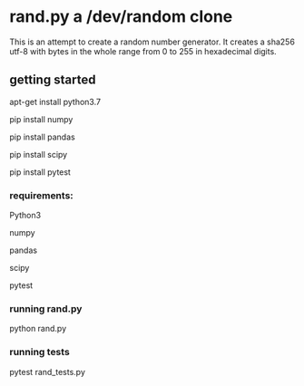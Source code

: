 
# rand.py a /dev/random clone

This is an attempt to create a random number generator.
It creates a sha256 utf-8 with bytes in the whole range
from 0 to 255 in hexadecimal digits.

## getting started

apt-get install python3.7

pip install numpy

pip install pandas

pip install scipy

pip install pytest

### requirements:

Python3

numpy

pandas

scipy

pytest


### running rand.py

python rand.py


### running tests
pytest rand_tests.py


